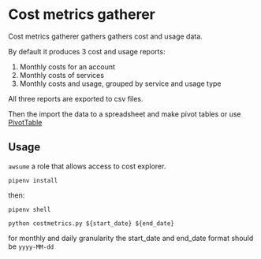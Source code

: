 # Cost metrics gatherer

Cost metrics gatherer gathers gathers cost and usage data.

By default it produces 3 cost and usage reports:

1. Monthly costs for an account
2. Monthly costs of services
3. Monthly costs and usage, grouped by service and usage type

All three reports are exported to csv files.

Then the import the data to a spreadsheet and make pivot tables or use [PivotTable](https://pivottable.js.org/examples/)

## Usage

`awsume` a role that allows access to cost explorer.

`pipenv install`

then:

`pipenv shell`

`python costmetrics.py ${start_date} ${end_date}`

for monthly and daily granularity the start_date and end_date format should be `yyyy-MM-dd`

